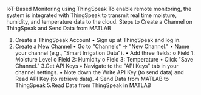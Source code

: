 IoT-Based Monitoring using ThingSpeak 
To enable remote monitoring, the system is integrated with ThingSpeak to transmit real
time moisture, humidity, and temperature data to the cloud. 
Steps to Create a Channel on ThingSpeak and Send Data from MATLAB 
1. Create a ThingSpeak Account 
• Sign up at ThingSpeak and log in. 
2. Create a New Channel 
• Go to "Channels" → "New Channel." 
• Name your channel (e.g., "Smart Irrigation Data"). 
• Add three fields: 
o Field 1: Moisture Level 
o Field 2: Humidity 
o Field 3: Temperature 
• Click "Save Channel." 
3.Get API Keys 
• Navigate to the "API Keys" tab in your channel settings. 
• Note down the Write API Key (to send data) and Read API Key (to retrieve data). 
4 Send Data from MATLAB to ThingSpeak 
5.Read Data from ThingSpeak in MATLAB 
